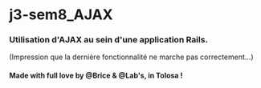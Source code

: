 # j3-sem8_AJAX

### Utilisation d'AJAX au sein d'une application Rails.

(Impression que la dernière fonctionnalité ne marche pas correctement...)

 #### Made with full love by @Brice & @Lab's, in Tolosa !
